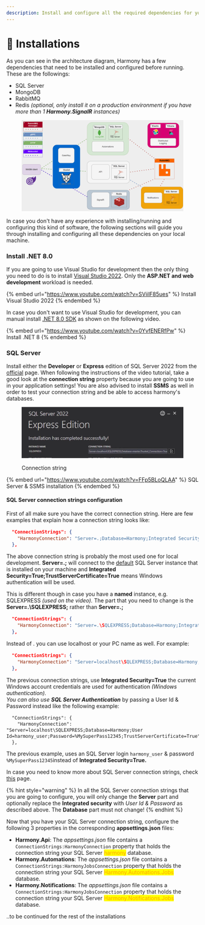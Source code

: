 ```yaml
---
description: Install and configure all the required dependencies for your local environment
---
```


# 📀 Installations

As you can see in the architecture diagram, Harmony has a few dependencies that need to be installed and configured before running. These are the followings:

* SQL Server
* MongoDB
* RabbitMQ
* Redis _(optional, only install it on a production environment if you have more than 1 **Harmony.SignalR** instances)_

<figure><img src="../../.gitbook/assets/harmony-architecture.gif" alt=""><figcaption></figcaption></figure>

In case you don't have any experience with installing/running and configuring this kind of software, the following sections will guide you through installing and configuring all these dependencies on your local machine.

### Install .NET 8.0

If you are going to use Visual Studio for development then the only thing you need to do is to install [Visual Studio 2022](https://learn.microsoft.com/en-us/visualstudio/install/install-visual-studio?view=vs-2022). Only the **ASP.NET and web development** workload is needed.

{% embed url="https://www.youtube.com/watch?v=SViilF85ues" %}
Install Visual Studio 2022
{% endembed %}

In case you don't want to use Visual Studio for development, you can manual install [.NET 8.0 SDK](https://dotnet.microsoft.com/en-us/download/dotnet/8.0) as shown on the following video.

{% embed url="https://www.youtube.com/watch?v=0YvfENERfPw" %}
Install .NET 8
{% endembed %}

### SQL Server

Install either the **Developer** or **Express** edition of SQL Server 2022 from the [official](https://www.microsoft.com/en-us/sql-server/sql-server-downloads) page. When following the instructions of the video tutorial, take a good look at the **connection string** property because you are going to use in your application settings! You are also advised to install **SSMS** as well in order to test your connection string and be able to access harmony's databases.

<figure><img src="../../.gitbook/assets/Screenshot 2024-04-18 154250.png" alt=""><figcaption><p>Connection string</p></figcaption></figure>

{% embed url="https://www.youtube.com/watch?v=FFp5BLoQLAA" %}
SQL Server & SSMS installation
{% endembed %}

#### SQL Server connection strings configuration

First of all make sure you have the correct connection string. Here are few examples that explain how a connection string looks like:

```json
  "ConnectionStrings": {
    "HarmonyConnection": "Server=.;Database=Harmony;Integrated Security=True;TrustServerCertificate=True"
  },
```

The above connection string is probably the most used one for local development. **Server=.;** will connect to the [default](https://learn.microsoft.com/en-us/sql/sql-server/connect-to-database-engine?view=sql-server-ver16\&tabs=sqldb#connect-to-a-default-sql-server-instance-on-the-same-machine) SQL Server instance that is installed on your machine and **Integrated Security=True;TrustServerCertificate=True** means Windows authentication will be used.

This is different though in case you have a **named** instance, e.g. SQLEXPRESS _(used on the video)._ The part that you need to change is the **Server=.\SQLEXPRESS;** rather than **Server=.;**

```json
  "ConnectionStrings": {
    "HarmonyConnection": "Server=.\SQLEXPRESS;Database=Harmony;Integrated Security=True;TrustServerCertificate=True"
  },
```

Instead of . you can use localhost or your PC name as well. For example:

```json
  "ConnectionStrings": {
    "HarmonyConnection": "Server=localhost\SQLEXPRESS;Database=Harmony;Integrated Security=True;TrustServerCertificate=True"
  },
```

The previous connection strings, use **Integrated Security=True** the current Windows account credentials are used for authentication _(Windows authentication)._ \
_You can also use **SQL Server Authentication**_ by passing a User Id & Password instead like the following example:

```
  "ConnectionStrings": {
    "HarmonyConnection": "Server=localhost\SQLEXPRESS;Database=Harmony;User Id=harmony_user;Password=%MySuperPass12345;TrustServerCertificate=True"
  },
```

The previous example, uses an SQL Server login `harmony_user` & password `%MySuperPass12345`instead of **Integrated Security=True.**&#x20;

In case you need to know more about SQL Server connection strings, check [this](https://www.connectionstrings.com/sql-server/) page.

{% hint style="warning" %}
In all the SQL Server connection strings that you are going to configure, you will only change the **Server** part and optionally replace the **Integrated security** with _User Id & Password_ as described above. The **Database** part must not change!
{% endhint %}

Now that you have your SQL Server connection string, configure the following 3 properties in the corresponding **appsettings.json** files:

* **Harmony.Api**: The _appsettings.json_ file contains a `ConnectionStrings:HarmonyConnection` property that holds the connection string your SQL Server <mark style="color:orange;">harmony</mark> database.
* **Harmony.Automations**: The _appsettings.json_ file contains a `ConnectionStrings:HarmonyJobsConnection`  property that holds the connection string your SQL Server <mark style="color:orange;">Harmony.Automations.Jobs</mark> database.
* **Harmony.Notifications**: The _appsettings.json_ file contains a `ConnectionStrings:HarmonyJobsConnection`  property that holds the connection string your SQL Server <mark style="color:orange;">Harmony.Notifications.Jobs</mark> database.

..to be continued for the rest of the installations
